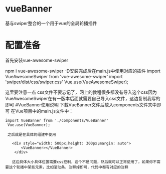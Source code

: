 # vueBanner
基与swiper整合的一个用于vue的全局轮播插件

# 配置准备
  首先安装vue-awesome-swiper
  
  npm i vue-awesome-swiper -D安装完成后在main.js中使用对应的插件
  import VueAwesomeSwiper from 'vue-awesome-swiper'
  import  'swiper/dist/css/swiper.css'
  Vue.use(VueAwesomeSwiper);
  
  这里要注意一点 css文件不要忘记了，网上的教程很多都没有导入这个css因为VueAwesomeSwiper在有一版本后面就需要自己导入css文件，这边复制我写的即可
  #VueBanner使用说明
  下载VueBanner文件后放入components文件夹中即可
   在Vue项目中的main.js文件中：
   
    import VueBanner from './components/VueBanner'
     Vue.use(VueBanner);
     
     之后就是在具体的组建中使用
     
       <div style="width: 500px;height: 300px;margin: auto">
           <VueBanner></VueBanner>
        </div>
        
       这边具体大小具体位置需要css控制，这个不是问题，然后就可以正常使用了，如果你不需要这个轮播中某些元素，比如滚动条，注释掉即可，代码中都有对应的注释
